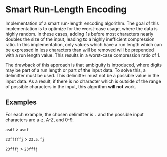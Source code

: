 # Smart Run-Length Encoding

Implementation of a smart run-length encoding algorithm. The goal of this implementation is
to optimize for the worst-case usage, where the data is highly random. In these cases, adding
1s before most characters nearly doubles the size of the input, leading to a highly inefficient
compression ratio. In this implementation, only values which have a run length which can be
expressed in less characters than will be removed will be prepended with a run length value. 
This results in a worst-case compression ratio of 1.

The drawback of this approach is that ambiguity is introduced, where digits may be part of a run
length or part of the input data. To solve this, a delimitter must be used. This delimitter must
not be a possible value in the input data. As a result, if there is no character which is outside
of the range of possible characters in the input, this algorithm **will not** work.

## Examples
For each example, the chosen delimitter is `.` and the possible input characters are a-z, A-Z, and 0-9.

`asdf` > `asdf`

`23fffffj` > `23.5.fj`

`23fffj` > `23fffj`